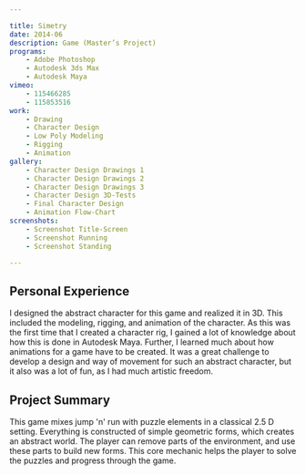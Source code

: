 ```yaml
---

title: Simetry
date: 2014-06
description: Game (Master’s Project)
programs:
    - Adobe Photoshop
    - Autodesk 3ds Max
    - Autodesk Maya
vimeo:
    - 115466285
    - 115853516
work:
    - Drawing
    - Character Design
    - Low Poly Modeling
    - Rigging
    - Animation
gallery:
    - Character Design Drawings 1
    - Character Design Drawings 2
    - Character Design Drawings 3
    - Character Design 3D-Tests
    - Final Character Design
    - Animation Flow-Chart
screenshots:
    - Screenshot Title-Screen
    - Screenshot Running
    - Screenshot Standing

---
```


## Personal Experience
I designed the abstract character for this game and realized it in 3D. This included the modeling, rigging, and
animation of the character. As this was the first time that I created a character rig, I gained a lot of knowledge about
how this is done in Autodesk Maya. Further, I learned much about how animations for a game have to be created. It was a
great challenge to develop a design and way of movement for such an abstract character, but it also was a lot of fun, as
I had much artistic freedom.

## Project Summary
This game mixes jump 'n' run with puzzle elements in a classical 2.5 D setting. Everything is constructed of simple
geometric forms, which creates an abstract world. The player can remove parts of the environment, and use these parts to
build new forms. This core mechanic helps the player to solve the puzzles and progress through the game.

